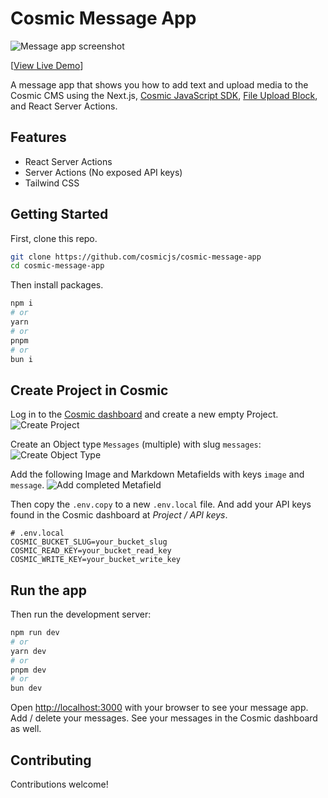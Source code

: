 # Cosmic Message App

![Message app screenshot](https://imgix.cosmicjs.com/6ab8d9f0-3334-11ef-a504-63e081e4680f-message-app-screenshot.png?w=2000&auto=forat,compression)

[[View Live Demo](https://cosmic-message-app.vercel.app/)]

A message app that shows you how to add text and upload media to the Cosmic CMS using the Next.js, [Cosmic JavaScript SDK](https://www.npmjs.com/package/@cosmicjs/sdk), [File Upload Block](https://blocks.cosmicjs.com/blocks/file-upload), and React Server Actions.

## Features

- React Server Actions
- Server Actions (No exposed API keys)
- Tailwind CSS

## Getting Started

First, clone this repo.

```bash
git clone https://github.com/cosmicjs/cosmic-message-app
cd cosmic-message-app
```

Then install packages.

```bash
npm i
# or
yarn
# or
pnpm
# or
bun i
```

## Create Project in Cosmic

Log in to the [Cosmic dashboard](https://app.cosmicjs.com/) and create a new empty Project.
![Create Project](https://imgix.cosmicjs.com/8e311430-0bd7-11ef-9eca-7d347081a9fb-create-new-project.png?w=2000&auto=forat,compression)

Create an Object type `Messages` (multiple) with slug `messages`:
![Create Object Type](https://imgix.cosmicjs.com/01289440-3333-11ef-a504-63e081e4680f-message-app-model.png?w=2000&auto=forat,compression)

Add the following Image and Markdown Metafields with keys `image` and `message`.
![Add completed Metafield](https://imgix.cosmicjs.com/01289440-3333-11ef-a504-63e081e4680f-message-app-model.png?w=2000&auto=forat,compression)

Then copy the `.env.copy` to a new `.env.local` file. And add your API keys found in the Cosmic dashboard at _Project / API keys_.

```
# .env.local
COSMIC_BUCKET_SLUG=your_bucket_slug
COSMIC_READ_KEY=your_bucket_read_key
COSMIC_WRITE_KEY=your_bucket_write_key
```

## Run the app

Then run the development server:

```bash
npm run dev
# or
yarn dev
# or
pnpm dev
# or
bun dev
```

Open [http://localhost:3000](http://localhost:3000) with your browser to see your message app. Add / delete your messages. See your messages in the Cosmic dashboard as well.

## Contributing

Contributions welcome!
